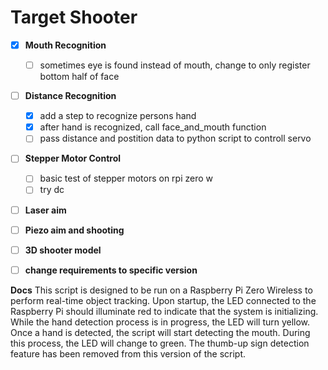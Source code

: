 # Target Shooter 
- [x] **Mouth Recognition**
  - [ ] sometimes eye is found instead of mouth, change to only register bottom half of face 
- [ ] **Distance Recognition**
  - [x] add a step to recognize persons hand
  - [x] after hand is recognized, call face_and_mouth function
  - [ ] pass distance and postition data to python script to controll servo
- [ ] **Stepper Motor Control**
  - [ ] basic test of stepper motors on rpi zero w
  - [ ] try dc
- [ ] **Laser aim**
- [ ] **Piezo aim and shooting**
- [ ] **3D shooter model**
- [ ] **change requirements to specific version**


**Docs**
This script is designed to be run on a Raspberry Pi Zero Wireless to perform real-time object tracking.
Upon startup, the LED connected to the Raspberry Pi should illuminate red to indicate that the system is initializing.
While the hand detection process is in progress, the LED will turn yellow.
Once a hand is detected, the script will start detecting the mouth. During this process, the LED will change to green.
The thumb-up sign detection feature has been removed from this version of the script.
